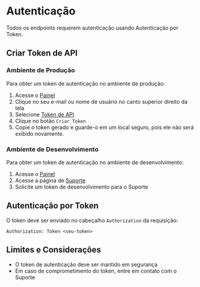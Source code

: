 # Autenticação

Todos os endpoints requerem autenticação usando Autenticação por Token.

## Criar Token de API

### Ambiente de Produção

Para obter um token de autenticação no ambiente de produção:

1. Acesse o [Painel](https://consultar.io/app)
2. Clique no seu e-mail ou nome de usuário no canto superior direito da tela
3. Selecione [Token de API](https://consultar.io/app/token/)
4. Clique no botão `Criar Token`
5. Copie o token gerado e guarde-o em um local seguro, pois ele não será exibido
   novamente.

### Ambiente de Desenvolvimento

Para obter um token de autenticação no ambiente de desenvolvimento:

1. Acesse o [Painel](https://consultar.io/app)
2. Acesse a página de [Suporte](https://consultar.io/app/ajuda/)
3. Solicite um token de desenvolvimento para o Suporte

## Autenticação por Token

O token deve ser enviado no cabeçalho `Authorization` da requisição:

`Authorization: Token <seu-token>`

## Limites e Considerações

- O token de autenticação deve ser mantido em segurança
- Em caso de comprometimento do token, entre em contato com o Suporte
